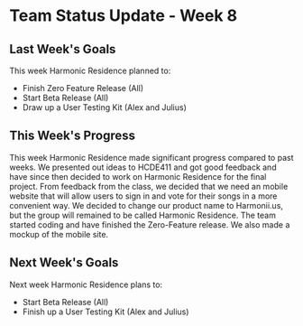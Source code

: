 # Team Status Update - Week 8 #

## Last Week's Goals ##

This week Harmonic Residence planned to:
  * Finish Zero Feature Release (All)
  * Start Beta Release (All)
  * Draw up a User Testing Kit (Alex and Julius)

## This Week's Progress ##

This week Harmonic Residence made significant progress compared to past weeks. We presented out ideas to HCDE411 and got good feedback and have since then decided to work on Harmonic Residence for the final project. From feedback from the class, we decided that we need an mobile website that will allow users to sign in and vote for their songs in a more convenient way. We decided to change our product name to Harmonii.us, but the group will remained to be called Harmonic Residence. The team started coding and have finished the Zero-Feature release. We also made a mockup of the mobile site.

## Next Week's Goals ##

Next week Harmonic Residence plans to:
  * Start Beta Release (All)
  * Finish up a User Testing Kit (Alex and Julius)